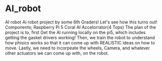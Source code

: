 # AI_robot
AI robot 
Ai robot project by some 6th Graders!
Let's see how this turns out!
Components;
  Raspberry Pi 5
  Coral AI Accelorrator(4 Tops)
The plan of the project is to, first Get the AI running locally on the pi5, which includes getting the gasket drivers working!
Then, we train the robot to understand how phisics works so that it can come up with REALISTIC ideas on how to move.
Lastly, we need to incorpeate the wheels, Camera, and whatever other actuators we can come up with, on the robot.


